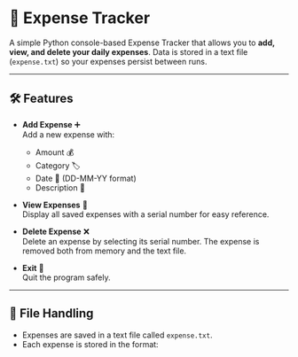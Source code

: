 # 💸 Expense Tracker

A simple Python console-based Expense Tracker that allows you to **add, view, and delete your daily expenses**. Data is stored in a text file (`expense.txt`) so your expenses persist between runs.  

---

## 🛠 Features

- **Add Expense** ➕  
  Add a new expense with:
  - Amount 💰
  - Category 🏷
  - Date 📅 (DD-MM-YY format)
  - Description 📝

- **View Expenses** 👀  
  Display all saved expenses with a serial number for easy reference.

- **Delete Expense** ❌  
  Delete an expense by selecting its serial number. The expense is removed both from memory and the text file.

- **Exit** 🚪  
  Quit the program safely.

---

## 📂 File Handling

- Expenses are saved in a text file called `expense.txt`.  
- Each expense is stored in the format:

